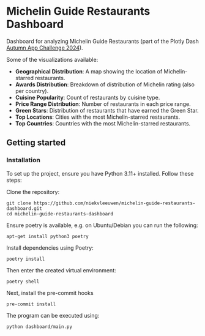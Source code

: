 # Michelin Guide Restaurants Dashboard

Dashboard for analyzing Michelin Guide Restaurants (part of the Plotly Dash [Autumn App Challenge 2024](https://community.plotly.com/t/autumn-app-challenge/87373)).

Some of the visualizations available:

* **Geographical Distribution**: A map showing the location of Michelin-starred restaurants.
* **Awards Distribution**: Breakdown of distribution of Michelin rating (also per country).
* **Cuisine Popularity**: Count of restaurants by cuisine type.
* **Price Range Distribution**: Number of restaurants in each price range.
* **Green Stars**: Distribution of restaurants that have earned the Green Star.
* **Top Locations**: Cities with the most Michelin-starred restaurants.
* **Top Countries**: Countries with the most Michelin-starred restaurants.

## Getting started

### Installation
To set up the project, ensure you have Python 3.11+ installed. Follow these steps:

Clone the repository:

```shell
git clone https://github.com/niekvleeuwen/michelin-guide-restaurants-dashboard.git
cd michelin-guide-restaurants-dashboard
```

Ensure poetry is available, e.g. on Ubuntu/Debian you can run the following:

```shell
apt-get install python3 poetry
```

Install dependencies using Poetry:

```shell
poetry install
```

Then enter the created virtual environment:

```shell
poetry shell
```

Next, install the pre-commit hooks
```shell
pre-commit install
```

The program can be executed using:

```shell
python dashboard/main.py
```
